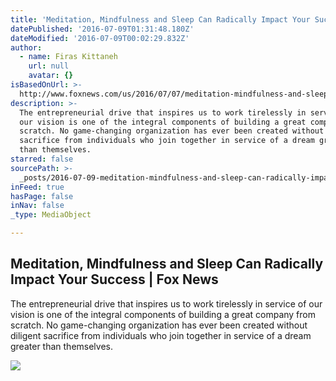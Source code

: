 ```yaml
---
title: 'Meditation, Mindfulness and Sleep Can Radically Impact Your Success | Fox News'
datePublished: '2016-07-09T01:31:48.180Z'
dateModified: '2016-07-09T00:02:29.832Z'
author:
  - name: Firas Kittaneh
    url: null
    avatar: {}
isBasedOnUrl: >-
  http://www.foxnews.com/us/2016/07/07/meditation-mindfulness-and-sleep-can-radically-impact-your-success.html
description: >-
  The entrepreneurial drive that inspires us to work tirelessly in service of
  our vision is one of the integral components of building a great company from
  scratch. No game-changing organization has ever been created without diligent
  sacrifice from individuals who join together in service of a dream greater
  than themselves.
starred: false
sourcePath: >-
  _posts/2016-07-09-meditation-mindfulness-and-sleep-can-radically-impact-your.md
inFeed: true
hasPage: false
inNav: false
_type: MediaObject

---
```

<article style=""><h1>Meditation, Mindfulness and Sleep Can Radically Impact Your Success | Fox News</h1><p>The entrepreneurial drive that inspires us to work tirelessly in service of our vision is one of the integral components of building a great company from scratch. No game-changing organization has ever been created without diligent sacrifice from individuals who join together in service of a dream greater than themselves.</p><img src="http://www.foxnews.com/content/dam/fox-news/logo/og-fn-foxnews.jpg" /></article>